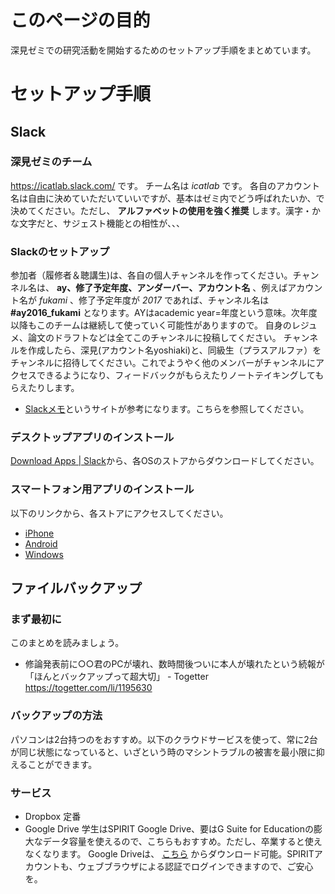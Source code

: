 # このページの目的
深見ゼミでの研究活動を開始するためのセットアップ手順をまとめています。

# セットアップ手順
## Slack
### 深見ゼミのチーム
https://icatlab.slack.com/ です。
チーム名は _icatlab_ です。
各自のアカウント名は自由に決めていただいていいですが、基本はゼミ内でどう呼ばれたいか、で決めてください。ただし、 __アルファベットの使用を強く推奨__ します。漢字・かな文字だと、サジェスト機能との相性が、、、　

### Slackのセットアップ
参加者（履修者＆聴講生)は、各自の個人チャンネルを作ってください。チャンネル名は、 __ay、修了予定年度、アンダーバー、アカウント名__ 、例えばアカウント名が _fukami_ 、修了予定年度が _2017_ であれば、チャンネル名は __#ay2016_fukami__ となります。AYはacademic year=年度という意味。次年度以降もこのチームは継続して使っていく可能性がありますので。
自身のレジュメ、論文のドラフトなどは全てこのチャンネルに投稿してください。
チャンネルを作成したら、深見(アカウント名yoshiaki)と、同級生（プラスアルファ）をチャンネルに招待してください。これでようやく他のメンバーがチャンネルにアクセスできるようになり、フィードバックがもらえたりノートテイキングしてもらえたりします。

- [Slackメモ](http://slack.keihin.blue/)というサイトが参考になります。こちらを参照してください。

### デスクトップアプリのインストール
[Download Apps | Slack](https://slack.com/downloads)から、各OSのストアからダウンロードしてください。

### スマートフォン用アプリのインストール
以下のリンクから、各ストアにアクセスしてください。
- [iPhone](https://itunes.apple.com/jp/app/slack-team-communication/id618783545?mt=8)
- [Android](https://play.google.com/store/apps/details?id=com.Slack)
- [Windows](http://www.itmedia.co.jp/news/articles/1503/19/news102.html)

## ファイルバックアップ
### まず最初に
このまとめを読みましょう。
- 修論発表前に○○君のPCが壊れ、数時間後ついに本人が壊れたという続報が「ほんとバックアップって超大切」 - Togetter https://togetter.com/li/1195630

### バックアップの方法
パソコンは2台持つのをおすすめ。以下のクラウドサービスを使って、常に2台が同じ状態になっていると、いざという時のマシントラブルの被害を最小限に抑えることができます。

### サービス
- Dropbox 定番
- Google Drive 学生はSPIRIT Google Drive、要はG Suite for Educationの膨大なデータ容量を使えるので、こちらもおすすめ。ただし、卒業すると使えなくなります。 Google Driveは、 [こちら](https://support.google.com/drive/answer/2374987) からダウンロード可能。SPIRITアカウントも、ウェブブラウザによる認証でログインできますので、ご安心を。
